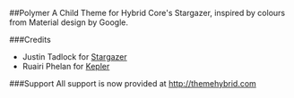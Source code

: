##Polymer
A Child Theme for Hybrid Core's Stargazer, inspired by colours from Material design by Google.


###Credits
- Justin Tadlock for [Stargazer](https://wordpress.org/themes/stargazer)
- Ruairi Phelan for [Kepler](https://wordpress.org/themes/kepler)

###Support
All support is now provided at http://themehybrid.com
